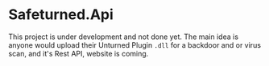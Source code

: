 # Safeturned.Api

This project is under development and not done yet.
The main idea is anyone would upload their Unturned Plugin `.dll` for a backdoor and or virus scan, and it's Rest API, website is coming.